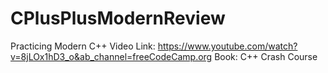 # CPlusPlusModernReview
Practicing Modern C++
Video Link: https://www.youtube.com/watch?v=8jLOx1hD3_o&ab_channel=freeCodeCamp.org
Book: C++ Crash Course
